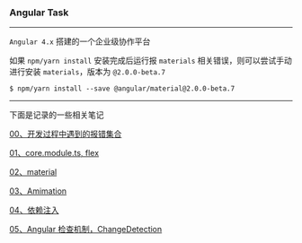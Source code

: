 ### Angular Task

----

`Angular 4.x` 搭建的一个企业级协作平台

如果 `npm/yarn install` 安装完成后运行报 `materials` 相关错误，则可以尝试手动进行安装 `materials`，版本为 `@2.0.0-beta.7`

```
$ npm/yarn install --save @angular/material@2.0.0-beta.7
```

----

下面是记录的一些相关笔记

[00、开发过程中遇到的报错集合](https://github.com/hanekaoru/Angular-Task/blob/master/note/00.md)

[01、core.module.ts, flex](https://github.com/hanekaoru/Angular-Task/blob/master/note/01.md)

[02、material](https://github.com/hanekaoru/Angular-Task/blob/master/note/02.md)

[03、Amimation](https://github.com/hanekaoru/Angular-Task/blob/master/note/03.md)

[04、依赖注入](https://github.com/hanekaoru/Angular-Task/blob/master/note/04.md)

[05、Angular 检查机制，ChangeDetection](https://github.com/hanekaoru/Angular-Task/blob/master/note/05.md)

